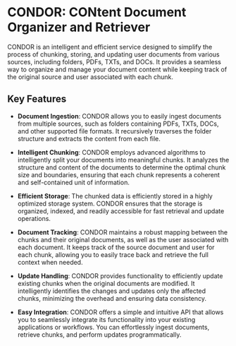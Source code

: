 # CONDOR: CONtent Document Organizer and Retriever

CONDOR is an intelligent and efficient service designed to simplify the process of chunking, storing, and updating user documents from various sources, including folders, PDFs, TXTs, and DOCs. It provides a seamless way to organize and manage your document content while keeping track of the original source and user associated with each chunk.

## Key Features

- **Document Ingestion**: CONDOR allows you to easily ingest documents from multiple sources, such as folders containing PDFs, TXTs, DOCs, and other supported file formats. It recursively traverses the folder structure and extracts the content from each file.

- **Intelligent Chunking**: CONDOR employs advanced algorithms to intelligently split your documents into meaningful chunks. It analyzes the structure and content of the documents to determine the optimal chunk size and boundaries, ensuring that each chunk represents a coherent and self-contained unit of information.

- **Efficient Storage**: The chunked data is efficiently stored in a highly optimized storage system. CONDOR ensures that the storage is organized, indexed, and readily accessible for fast retrieval and update operations.

- **Document Tracking**: CONDOR maintains a robust mapping between the chunks and their original documents, as well as the user associated with each document. It keeps track of the source document and user for each chunk, allowing you to easily trace back and retrieve the full context when needed.

- **Update Handling**: CONDOR provides functionality to efficiently update existing chunks when the original documents are modified. It intelligently identifies the changes and updates only the affected chunks, minimizing the overhead and ensuring data consistency.

- **Easy Integration**: CONDOR offers a simple and intuitive API that allows you to seamlessly integrate its functionality into your existing applications or workflows. You can effortlessly ingest documents, retrieve chunks, and perform updates programmatically.
